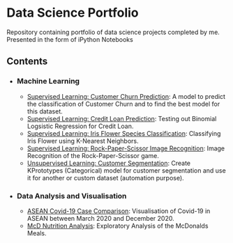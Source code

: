# Data Science Portfolio
Repository containing portfolio of data science projects completed by me. Presented in the form of iPython Notebooks

## Contents

- ### Machine Learning

	- [Supervised Learning: Customer Churn Prediction](https://github.com/mch-fauzy/Data-Science/blob/main/Customer%20Churn%20Prediction-ML/%20Customer%20Churn%20Prediction%20using%20Machine%20Learning.ipynb): A model to predict the classification of Customer Churn and to find the best model for this dataset.
	- [Supervised Learning: Credit Loan Prediction](https://github.com/mch-fauzy/Data-Science/blob/main/Give-Me-Some-Credit/Standardized%20Binomial%20Logistic%20Regression.ipynb): Testing out Binomial Logsistic Regression for Credit Loan.
	- [Supervised Learning: Iris Flower Species Classification](https://github.com/mch-fauzy/Data-Science/blob/main/Iris-Flower-ML/KNN%20-%20Iris%20Flower.ipynb): Classifying Iris Flower using K-Nearest Neighbors.
	- [Supervised Learning: Rock-Paper-Scissor Image Recognition](https://github.com/mch-fauzy/Data-Science/blob/main/Rock-Paper-Scissors-ML/Rock_Paper_Scissors.ipynb): Image Recognition of the Rock-Paper-Scissor game.
  - [Unsupervised Learning: Customer Segmentation](https://github.com/mch-fauzy/Data-Science/blob/main/Data%20Science%20in%20Marketing:%20Customer%20Segmentation-ML/KPrototypes%20-%20Data%20Science%20in%20Marketing%20_%20Customer%20Segmentation%20with%20Python.ipynb): Create KPrototypes (Categorical) model for customer segmentation and use it for another or custom dataset (automation purpose).


- ### Data Analysis and Visualisation

	- [ASEAN Covid-19 Case Comparison](https://github.com/mch-fauzy/Data-Science/blob/main/ASEAN%20Covid-19%20Analysis/ASEAN%20Covid-19%20Analysis.ipynb): Visualisation of Covid-19 in ASEAN between March 2020 and December 2020.
	- [McD Nutrition Analysis](https://github.com/sajal2692/data-science-portfolio/blob/master/Titanic%20Dataset%20-%20Exploratory%20Analysis.ipynb): Exploratory Analysis of the McDonalds Meals.
